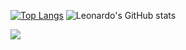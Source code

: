 [![Top Langs](https://github-readme-stats.vercel.app/api/top-langs/?username=leonardomacedx&layout=compact)](https://github.com/anuraghazra/github-readme-stats)
![Leonardo's GitHub stats](https://github-readme-stats.vercel.app/api?username=leonardomacedx&show_icons=true&theme=transparent)
<div> 
  
  
  <a href="https://www.linkedin.com/in/leonardo-macedo-469218252/" target="_blank"><img src="https://img.shields.io/badge/-LinkedIn-%230077B5?style=for-the-badge&logo=linkedin&logoColor=white" target="_blank"></a> 
  
</div>
